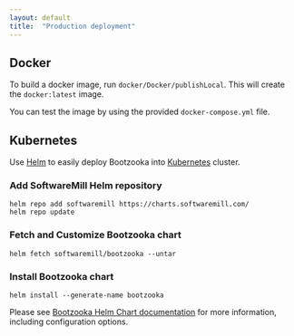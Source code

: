 ```yaml
---
layout: default
title:  "Production deployment"
---
```


## Docker

To build a docker image, run `docker/Docker/publishLocal`. This will create the `docker:latest` image.

You can test the image by using the provided `docker-compose.yml` file.

## Kubernetes

Use [Helm](https://helm.sh/) to easily deploy Bootzooka into [Kubernetes](https://kubernetes.io/) cluster.

### Add SoftwareMill Helm repository

```
helm repo add softwaremill https://charts.softwaremill.com/
helm repo update
```

### Fetch and Customize Bootzooka chart

```
helm fetch softwaremill/bootzooka --untar
```

### Install Bootzooka chart

```
helm install --generate-name bootzooka
```

Please see [Bootzooka Helm Chart
documentation](https://github.com/softwaremill/bootzooka/blob/master/helm/bootzooka/README.md) for more information,
including configuration options.
